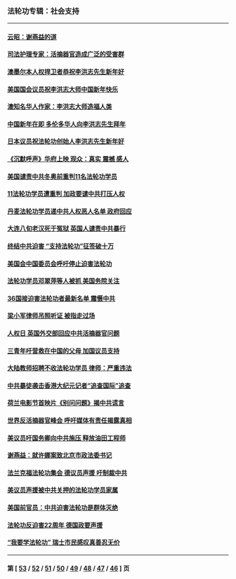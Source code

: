 ### 法轮功专辑：社会支持
---
#### [云昭：谢燕益的道](../../pages/nf4386/n13607391.md?03040430) 
#### [司法护理专家：活摘器官造成广泛的受害群](../../pages/nf4386/n13570425.md?03040430) 
#### [澳墨尔本人权捍卫者恭祝李洪志先生新年好](../../pages/nf4386/n13556164.md?03040430) 
#### [美国国会议员祝李洪志大师中国新年快乐](../../pages/nf4386/n13554208.md?03040430) 
#### [澳知名华人作家：李洪志大师造福人类](../../pages/nf4386/n13552049.md?03040430) 
#### [中国新年在即 多伦多华人向李洪志先生拜年](../../pages/nf4386/n13531756.md?03040430) 
#### [日本议员祝法轮功创始人李洪志先生新年好](../../pages/nf4386/n13543228.md?03040430) 
#### [《沉默呼声》华府上映 观众：真实 震撼 感人](../../pages/nf4386/n13524739.md?03040430) 
#### [美国谴责中共冬奥前重判11名法轮功学员](../../pages/nf4386/n13521806.md?03040430) 
#### [11法轮功学员遭重判 加政要谴中共打压人权](../../pages/nf4386/n13521294.md?03040430) 
#### [丹麦法轮功学员递中共人权恶人名单 政府回应](../../pages/nf4386/n13497482.md?03040430) 
#### [大连八旬老汉死于冤狱 英国人谴责中共暴行](../../pages/nf4386/n13480118.md?03040430) 
#### [终结中共迫害 “支持法轮功”征签破十万](../../pages/nf4386/n13471084.md?03040430) 
#### [美国会中国委员会呼吁停止迫害法轮功](../../pages/nf4386/n13465411.md?03040430) 
#### [法轮功学员邓翠萍等人被抓 美国务院关注](../../pages/nf4386/n13451524.md?03040430) 
#### [36国接迫害法轮功者最新名单 震慑中共](../../pages/nf4386/n13445909.md?03040430) 
#### [梁小军律师吊照听证 被指走过场](../../pages/nf4386/n13437662.md?03040430) 
#### [人权日 英国外交部回应中共活摘器官问题](../../pages/nf4386/n13430243.md?03040430) 
#### [三青年吁营救在中国的父母 加国议员支持](../../pages/nf4386/n13429744.md?03040430) 
#### [大陆教师招聘不收法轮功学员 律师：严重违法](../../pages/nf4386/n13365839.md?03040430) 
#### [中共暴徒袭击香港大纪元记者“追查国际”追查](../../pages/nf4386/n13343404.md?03040430) 
#### [荷兰电影节首映片《别问问题》揭中共谎言](../../pages/nf4386/n13321179.md?03040430) 
#### [世界反活摘器官峰会 呼吁媒体有责任揭露真相](../../pages/nf4386/n13264475.md?03040430) 
#### [美议员吁国务卿向中共施压 释放油田工程师](../../pages/nf4386/n13233845.md?03040430) 
#### [谢燕益：就许娜案致北京市政法委书记](../../pages/nf4386/n13182701.md?03040430) 
#### [法兰克福法轮功集会 德议员声援 吁制裁中共](../../pages/nf4386/n13175975.md?03040430) 
#### [美议员声援被中共关押的法轮功学员家属](../../pages/nf4386/n13158310.md?03040430) 
#### [美国前官员：中共迫害法轮功是群体灭绝](../../pages/nf4386/n13157750.md?03040430) 
#### [法轮功反迫害22周年 德国政要声援](../../pages/nf4386/n13143632.md?03040430) 
#### [“我要学法轮功” 瑞士市民感叹真善忍无价](../../pages/nf4386/n13129633.md?03040430) 

---
#### 第 [ [53](./53.md?03040430) / [52](./52.md?03040430) / [51](./51.md?03040430) / [50](./50.md?03040430) / [49](./49.md?03040430) / [48](./48.md?03040430) / [47](./47.md?03040430) / [46](./46.md?03040430) ] 页
